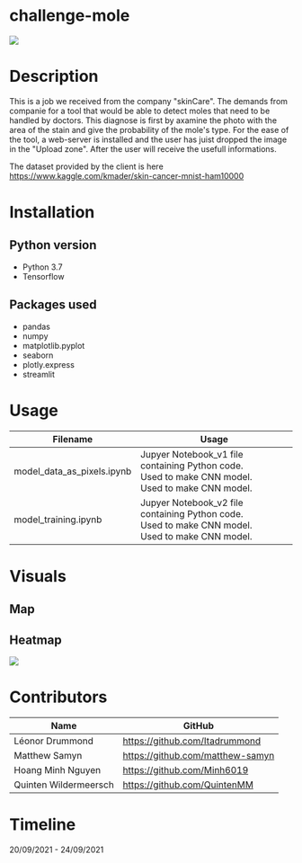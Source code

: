 # challenge-mole
![](challenge-mole/deployment/images/ai-care.png)

# Description
This is a job we received from the company "skinCare".
The demands from companie for a tool that would be able to detect moles that need to be handled by doctors.
This diagnose is first by axamine the photo with the area of the stain and give the probability of the mole's type.
For the ease of the tool, a web-server is installed and the user has juist dropped the image in the "Upload zone".
After the user will receive the usefull informations.

The dataset provided by the client is here https://www.kaggle.com/kmader/skin-cancer-mnist-ham10000
   
# Installation

## Python version
* Python 3.7
* Tensorflow

## Packages used
* pandas
* numpy
* matplotlib.pyplot
* seaborn
* plotly.express
* streamlit

# Usage
| Filename                             | Usage                                                     |
|--------------------------------------|-----------------------------------------------------------|
| model_data_as_pixels.ipynb | Jupyer Notebook_v1 file containing Python code.<br>Used to make CNN model.<br>Used to make CNN model. |
| model_training.ipynb      | Jupyer Notebook_v2 file containing Python code.<br>Used to make CNN model.<br>Used to make CNN model.  |



# Visuals
## Map
  

## Heatmap 

![](Heatmap_showing_correlations.png)


# Contributors
| Name           | GitHub                                                                              |
|----------------|-------------------------------------------------------------------------------------|
| Léonor Drummond | <a href="https://github.com/lvendrix">https://github.com/Itadrummond               |
| Matthew Samyn  | <a href="https://github.com/matthew-samyn">https://github.com/matthew-samyn
| Hoang Minh Nguyen  | <a href="https://github.com/Minh6019">https://github.com/Minh6019        |
| Quinten Wildermeersch  | <a href="https://github.com/Quinten">https://github.com/QuintenMM                |


# Timeline
20/09/2021 - 24/09/2021
